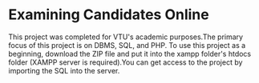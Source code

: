 # Examining Candidates Online
This project was completed for VTU's academic purposes.The primary focus of this project is on DBMS, SQL, and PHP.
To use this project as a beginning, download the ZIP file and put it into the xampp folder's htdocs folder (XAMPP server is required).You can get access to the project by importing the SQL into the server.

